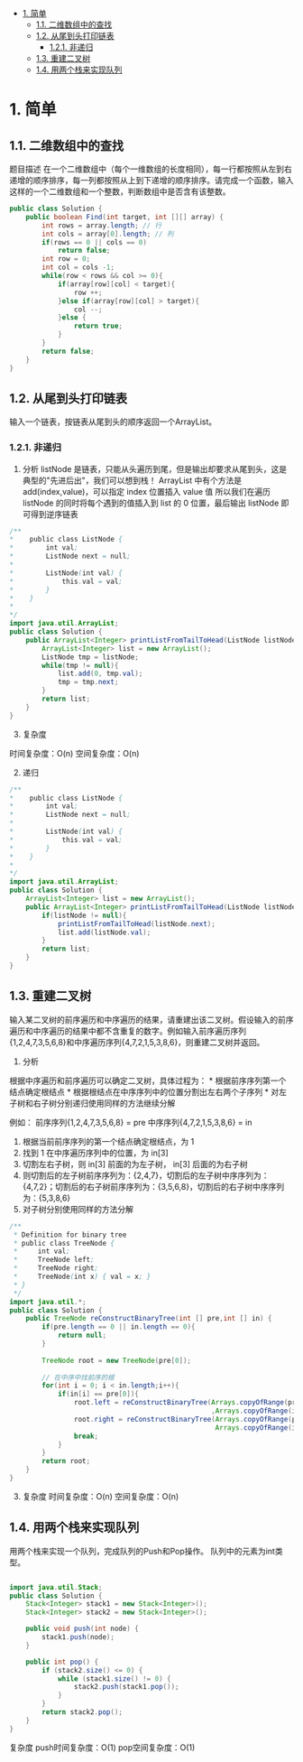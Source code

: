 <!-- TOC -->

- [1. 简单](#1-简单)
    - [1.1. 二维数组中的查找](#11-二维数组中的查找)
    - [1.2. 从尾到头打印链表](#12-从尾到头打印链表)
        - [1.2.1. 非递归](#121-非递归)
    - [1.3. 重建二叉树](#13-重建二叉树)
    - [1.4. 用两个栈来实现队列](#14-用两个栈来实现队列)

<!-- /TOC -->

# 1. 简单
## 1.1. 二维数组中的查找
题目描述
在一个二维数组中（每个一维数组的长度相同），每一行都按照从左到右递增的顺序排序，每一列都按照从上到下递增的顺序排序。请完成一个函数，输入这样的一个二维数组和一个整数，判断数组中是否含有该整数。

```java
public class Solution {
    public boolean Find(int target, int [][] array) {
        int rows = array.length; // 行
        int cols = array[0].length; // 列
        if(rows == 0 || cols == 0)
            return false;
        int row = 0;
        int col = cols -1;
        while(row < rows && col >= 0){
            if(array[row][col] < target){
                row ++;
            }else if(array[row][col] > target){
                col --;
            }else {
                return true;
            }
        }
        return false;
    }
}
```

## 1.2. 从尾到头打印链表
输入一个链表，按链表从尾到头的顺序返回一个ArrayList。
### 1.2.1. 非递归
1. 分析
listNode 是链表，只能从头遍历到尾，但是输出却要求从尾到头，这是典型的"先进后出"，我们可以想到栈！
ArrayList 中有个方法是 add(index,value)，可以指定 index 位置插入 value 值
所以我们在遍历 listNode 的同时将每个遇到的值插入到 list 的 0 位置，最后输出 listNode 即可得到逆序链表

```java
/**
*    public class ListNode {
*        int val;
*        ListNode next = null;
*
*        ListNode(int val) {
*            this.val = val;
*        }
*    }
*
*/
import java.util.ArrayList;
public class Solution {
    public ArrayList<Integer> printListFromTailToHead(ListNode listNode) {
        ArrayList<Integer> list = new ArrayList();
        ListNode tmp = listNode;
        while(tmp != null){
            list.add(0, tmp.val);
            tmp = tmp.next;
        }
        return list;
    }
}
```
3. 复杂度

时间复杂度：O(n)
空间复杂度：O(n)

2. 递归
```java
/**
*    public class ListNode {
*        int val;
*        ListNode next = null;
*
*        ListNode(int val) {
*            this.val = val;
*        }
*    }
*
*/
import java.util.ArrayList;
public class Solution {
    ArrayList<Integer> list = new ArrayList();
    public ArrayList<Integer> printListFromTailToHead(ListNode listNode) {
        if(listNode != null){
            printListFromTailToHead(listNode.next);
            list.add(listNode.val);
        }
        return list;
    }
}
```

## 1.3. 重建二叉树
输入某二叉树的前序遍历和中序遍历的结果，请重建出该二叉树。假设输入的前序遍历和中序遍历的结果中都不含重复的数字。例如输入前序遍历序列{1,2,4,7,3,5,6,8}和中序遍历序列{4,7,2,1,5,3,8,6}，则重建二叉树并返回。

1. 分析

根据中序遍历和前序遍历可以确定二叉树，具体过程为：
    * 根据前序序列第一个结点确定根结点
    * 根据根结点在中序序列中的位置分割出左右两个子序列
    * 对左子树和右子树分别递归使用同样的方法继续分解 

例如：
前序序列{1,2,4,7,3,5,6,8} = pre
中序序列{4,7,2,1,5,3,8,6} = in

1. 根据当前前序序列的第一个结点确定根结点，为 1
2. 找到 1 在中序遍历序列中的位置，为 in[3]
3. 切割左右子树，则 in[3] 前面的为左子树， in[3] 后面的为右子树
4. 则切割后的左子树前序序列为：{2,4,7}，切割后的左子树中序序列为：{4,7,2}；切割后的右子树前序序列为：{3,5,6,8}，切割后的右子树中序序列为：{5,3,8,6}
5. 对子树分别使用同样的方法分解 

```java
/**
 * Definition for binary tree
 * public class TreeNode {
 *     int val;
 *     TreeNode left;
 *     TreeNode right;
 *     TreeNode(int x) { val = x; }
 * }
 */
import java.util.*;
public class Solution {
    public TreeNode reConstructBinaryTree(int [] pre,int [] in) {
        if(pre.length == 0 || in.length == 0){
            return null;
        }
        
        TreeNode root = new TreeNode(pre[0]);
        
        // 在中序中找前序的根
        for(int i = 0; i < in.length;i++){
            if(in[i] == pre[0]){
                root.left = reConstructBinaryTree(Arrays.copyOfRange(pre,1,i+1)
                                                  ,Arrays.copyOfRange(in,0,i));
                root.right = reConstructBinaryTree(Arrays.copyOfRange(pre,i+1,pre.length),
                                                   Arrays.copyOfRange(in,i+1,in.length));
                break;
            }
        }
        return root;  
    }
}
```

3. 复杂度
时间复杂度：O(n)
空间复杂度：O(n)

## 1.4. 用两个栈来实现队列
用两个栈来实现一个队列，完成队列的Push和Pop操作。 队列中的元素为int类型。

```java

import java.util.Stack;
public class Solution {
    Stack<Integer> stack1 = new Stack<Integer>();
    Stack<Integer> stack2 = new Stack<Integer>();

    public void push(int node) {
        stack1.push(node);
    }

    public int pop() {
        if (stack2.size() <= 0) {
            while (stack1.size() != 0) {
                stack2.push(stack1.pop());
            }
        }
        return stack2.pop();
    }
}
```

复杂度
push时间复杂度：O(1)
pop空间复杂度：O(1)